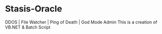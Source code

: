 # Stasis-Oracle
DDOS | File Watcher | Ping of Death | God Mode Admin
This is a creation of VB.NET & Batch Script
